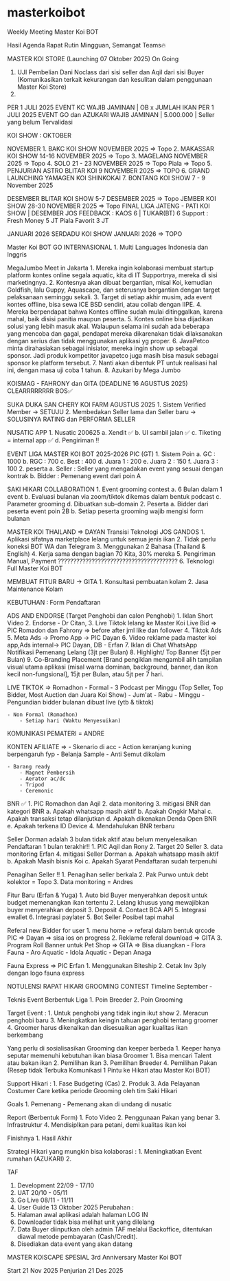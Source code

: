 # masterkoibot
Weekly Meeting Master Koi BOT

Hasil Agenda Rapat Rutin Mingguan, Semangat Teams🔥

<!-- Update 291025 -->

MASTER KOI STORE (Launching 07 Oktober 2025) On Going
1. UJI Pembelian Dani Noclass dari sisi seller dan Aqil dari sisi Buyer (Komunikasikan terkait kekurangan dan kesulitan dalam penggunaan Master Koi Store)
2. 


PER 1 JULI 2025 EVENT KC WAJIB JAMINAN | OB x JUMLAH IKAN
PER 1 JULI 2025 EVENT GO dan AZUKARI WAJIB JAMINAN | 5.000.000 | Seller yang belum Tervalidasi

KOI SHOW :
OKTOBER


NOVEMBER
1.⁠ BAKC KOI SHOW                       NOVEMBER 2025  => Topo 
2.⁠ MAKASSAR KOI SHOW                   14-16 NOVEMBER 2025  => Topo 
3.⁠ ⁠MAGELANG                            NOVEMBER 2025  => Topo 
4.⁠ ⁠SOLO                                21 - 23 NOVEMBER 2025  => Topo
                                       Piala => Topo
5. PENJURIAN ASTRO BLITAR KOI          9 NOVEMBER 2025 => TOPO
6. GRAND LAUNCHING YAMAGEN KOI SHINKOKAI
7. BONTANG KOI SHOW                    7 - 9 November 2025

DESEMBER
BLITAR KOI SHOW                     5-7 DESEMBER 2025  => Topo 
JEMBER KOI SHOW                     28-30 NOVEMBER 2025  => Topo
FINAL LIGA JATENG - PATI KOI SHOW | DESEMBER JOS
                                        FEEDBACK : KAOS 6 | TUKAR(BT) 6
                                        Support :
                                        Fresh Money 5 JT
                                        Piala Favorit 3 JT

JANUARI 2026
SERDADU KOI SHOW                    JANUARI 2026 => TOPO


Master Koi BOT GO INTERNASIONAL
1.⁠ ⁠Multi Languages Indonesia dan Inggris

MegaJumbo Meet in Jakarta
    1.⁠ ⁠Mereka ingin kolaborasi membuat startup platform kontes online segala aquatic, kita di IT Supportnya, mereka di sisi marketingnya.
    2.⁠ ⁠⁠Kontesnya akan dibuat bergantian, misal Koi, kemudian Goldfish, lalu Guppy, Aquascape, dan seterusnya bergantian dengan target pelaksanaan seminggu sekali.
    3.⁠ ⁠⁠Target di setiap akhir musim, ada event kontes offline, bisa sewa ICE BSD sendiri, atau collab dengan IIPE.
    4.⁠ ⁠⁠Mereka berpendapat bahwa Kontes offline sudah mulai ditinggalkan, karena mahal, baik disisi panitia maupun peserta. 
    5.⁠ ⁠⁠Kontes online bisa dijadikan solusi yang lebih masuk akal. Walaupun selama ini sudah ada beberapa yang mencoba dan gagal, pendapat mereka dikarenakan tidak dilaksanakan dengan serius dan tidak menggunakan aplikasi yg proper.
    6.⁠ ⁠⁠JavaPetco minta dirahasiakan sebagai inisiator, mereka ingin show up sebagai sponsor. Jadi produk kompetitor javapetco juga masih bisa masuk sebagai sponsor ke platform tersebut.
    7.⁠ ⁠⁠Nanti akan dibentuk PT untuk realisasi hal ini, dengan masa uji coba 1 tahun.
    8. Azukari by Mega Jumbo

KOISMAG - FAHRONY dan GITA (DEADLINE 16 AGUSTUS 2025) CLEARRRRRRRR BOS✅

SUKA DUKA SAN CHERY KOI FARM AGUSTUS 2025
    1. Sistem Verified Member -> SETUJU
    2. Membedakan Seller lama dan Seller baru -> SOLUSINYA RATING dan PERFORMA SELLER

NUSATIC APP
1.⁠ ⁠Nusatic 200625 
    a. Xendit ✅
    b. UI sambil jalan ✅
    c. Tiketing = internal app ✅
    d. Pengiriman ‼️ 

EVENT LIGA MASTER KOI BOT 2025-2026 PIC (GT)
1.⁠ ⁠Sistem ⁠Poin
    a. GC : 1000
    b. RGC : 700
    c. Best : 400
    d. Juara 1 : 200
    e. Juara 2 : 150
    f. Juara 3 : 100
2.⁠ ⁠peserta
    a. Seller : Seller yang mengadakan event yang sesuai dengan kontrak
    b. Bidder : Pemenang event dari poin A

SAKI HIKARI COLLABORATION
1.⁠ ⁠Event grooming contest
    a. 6 Bulan dalam 1 event
    b. Evaluasi bulanan via zoom/tiktok dikemas dalam bentuk podcast
    c. Parameter grooming
    d. Dibuatkan sub-domain
2.⁠ ⁠Peserta
    a. Bidder dari peserta event poin 2B 
    b. Setiap peserta grooming wajib mengisi form bulanan

MASTER KOI THAILAND => DAYAN Transisi Teknologi JOS GANDOS
1.⁠ ⁠Aplikasi sifatnya marketplace lelang untuk semua jenis ikan
2.⁠ ⁠Tidak perlu koneksi BOT WA dan Telegram
3.⁠ ⁠Menggunakan 2 Bahasa (Thailand & English)
4.⁠ ⁠Kerja sama dengan bagian 70 Kita, 30% mereka
5.⁠ ⁠Pengiriman Manual, Payment ???????????????????????????????????????
6.⁠ ⁠Teknologi Full Master Koi BOT 

MEMBUAT FITUR BARU -> GITA
1.⁠ ⁠Konsultasi pembuatan kolam
2.⁠ ⁠Jasa Maintenance Kolam

KEBUTUHAN :
Form Pendaftaran

ADS AND ENDORSE (Target Penghobi dan calon Penghobi)
1.⁠ ⁠Iklan Short Video
2.⁠ ⁠Endorse - Dr Citan, 
3.⁠ ⁠Live Tiktok lelang ke Master Koi Live Bid  => PIC Romadon dan Fahrony => before after jml like dan follower
4.⁠ ⁠Tiktok Ads 
5.⁠ ⁠Meta Ads -> Promo App -> PIC Dayan
6.⁠ ⁠Video reklame pada master koi app,Ads internal-> PIC Dayan, DB - Erfan
7.⁠⁠ Iklan di Chat WhatsApp Notifikasi Pemenang Lelang (3jt per Bulan)
8.⁠⁠ Highlight/ Top Banner (5jt per Bulan)
9.⁠ Co-Branding Placement [Brand pengiklan mengambil alih tampilan visual utama aplikasi (misal warna dominan, background, banner, dan ikon kecil non-fungsional], 15jt per Bulan, atau 5jt per 7 hari.

LIVE TIKTOK => Romadhon
    - Formal
        - 3 Podcast per Minggu (Top Seller, Top Bidder, Most Auction dan Juara Koi Show)
            - Jum'at
            - Rabu 
            - Minggu
        - Pengundian bidder bulanan dibuat live (ytb & tiktok)
        
    - Non Formal (Romadhon)
        - Setiap hari (Waktu Menyesuikan)
KOMUNIKASI PEMATERI = ANDRE

KONTEN AFILIATE => 
    - Skenario di acc
    - Action keranjang kuning berpengaruh fyp
    - Belanja Sample
        - Anti Semut dikolam 

    - Barang ready
        - Magnet Pembersih
        - Aerator ac/dc
        - Tripod
        - Ceremonic

BNR ✅
1.⁠ ⁠PIC Romadhon dan Aqil
2.⁠ ⁠data monitoring
3.⁠ ⁠mitigasi BNR dan kategori BNR
    a. Apakah whatsapp masih aktif
    b. Apakah Ongkir Mahal
    c. Apakah transaksi tetap dilanjutkan
    d. Apakah dikenakan Denda Open BNR
    e. Apakah terkena ID Device
4.⁠ ⁠Mendahulukan BNR terbaru

Seller Dorman adalah 3 bulan tidak aktif atau belum menyelesaikan Pendaftaran 1 bulan terakhir‼️
1.⁠ ⁠PIC Aqil dan Rony
2.⁠ ⁠Target 20 Seller
3.⁠ ⁠data monitoring Erfan
4.⁠ ⁠mitigasi Seller Dorman 
    a. Apakah whatsapp masih aktif
    b. Apakah Masih bisnis Koi
    c. Apakah Syarat Pendaftaran sudah terpenuhi

Penagihan Seller ‼️
1.⁠ ⁠Penagihan seller berkala
2.⁠ ⁠Pak Purwo untuk debt kolektor = Topo
3.⁠ ⁠Data monitoring = Andres

Fitur Baru (Erfan & Yuga)
1.⁠ ⁠Auto bid Buyer menyerahkan deposit untuk budget memenangkan ikan tertentu 
2.⁠ ⁠Lelang khusus yang mewajibkan buyer menyerahkan deposit
3.⁠ ⁠Deposit 
4.⁠ ⁠Contact BCA API
5.⁠ ⁠Integrasi ewallet
6.⁠ ⁠Integrasi paylater
5.⁠ ⁠Bot Seller Posibel tapi mahal

Referal new Bidder for user 
1.⁠ ⁠menu home -> referal dalam bentuk qrcode PIC => Dayan => sisa ios on progress 
2.⁠ ⁠Reklame referal download => GITA
3.⁠ ⁠⁠Program Roll Banner untuk Pet Shop => GITA => Bisa diuangkan
    - Flora Fauna
    - Aro Aquatic
    - Idola Aquatic
    - Depan Anaga

Fauna Express => PIC Erfan
1.⁠ Menggunakan Biteship
2. Cetak Inv 3ply dengan logo fauna express

NOTULENSI RAPAT HIKARI GROOMING CONTEST
Timeline
September - 

Teknis Event Berbentuk Liga
1.⁠ ⁠Poin Breeder
2.⁠ ⁠Poin Grooming

Target Event :
1.⁠ ⁠Untuk penghobi yang tidak ingin ikut show 
2.⁠ ⁠Meracun penghobi baru
3.⁠ ⁠Meningkatkan keingin tahuan penghobi tentang groomer
4.⁠ ⁠Groomer harus dikenalkan dan disesuaikan agar kualitas ikan berkembang

Yang perlu di sosialisasikan
Grooming dan keeper berbeda
1.⁠ ⁠Keeper hanya seputar memenuhi kebutuhan ikan biasa
Groomer
1.⁠ ⁠Bisa mencari Talent atau bakan ikan
2.⁠ ⁠Pemilihan ikan
3.⁠ ⁠Pemilihan Breeder
4.⁠ ⁠Pemilihan Pakan (Resep tidak Terbuka Komunikasi 1 Pintu ke Hikari atau Master Koi BOT) 

Support Hikari :
1.⁠ ⁠Fase Budgeting (Cas)
2.⁠ ⁠Produk
3.⁠ ⁠Ada Pelayanan Costumer Care ketika periode Grooming oleh tim Saki Hikari

Goals 
1.⁠ ⁠Pemenang - Pemenang akan di undang di nusatic

Report (Berbentuk Form)
1.⁠ ⁠Foto Video
2.⁠ ⁠Penggunaan Pakan yang benar
3.⁠ ⁠Infrastruktur
4.⁠ ⁠Mendisiplkan para petani, demi kualitas ikan koi

Finishnya 
1.⁠ ⁠Hasil Akhir

Strategi Hikari yang mungkin bisa kolaborasi :
1.⁠ ⁠Meningkatkan Event rumahan (AZUKARI)
2.

TAF 
1. Development 22/09 - 17/10
2. UAT 20/10 - 05/11
3. Go Live 08/11 - 11/11
4. User Guide 13 Oktober 2025
Perubahan :
1. Halaman awal aplikasi adalah halaman LOG IN
2. Downloader tidak bisa melihat unit yang dilelang
3. Data Buyer diinputkan oleh admin TAF melalui Backoffice, ditentukan diawal metode pembayaran (Cash/Credit).
4. Disediakan data event yang akan datang


MASTER KOISCAPE SPESIAL 3rd Anniversary Master Koi BOT


Start           21 Nov 2025
Penjurian       21 Des 2025